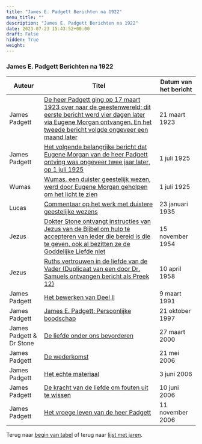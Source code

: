 ```yaml
---
title: "James E. Padgett Berichten na 1922"
menu_title: ""
description: "James E. Padgett Berichten na 1922"
date: 2023-07-23 15:43:52+00:00
draft: False
hidden: True
weight:
---
```

### James E. Padgett Berichten na 1922

**Auteur** | **Titel** | **Datum van het bericht**
---|---|---
James Padgett | [De heer Padgett ging op 17 maart 1923 over naar de geestenwereld; dit eerste bericht werd vier dagen later via Eugene Morgan ontvangen. En het tweede bericht volgde ongeveer een maand later](/1-nl-padgett-messages/1-4-nl-padgett-messages-by-date/1-4-9-nl-padgett-messages-after-1922/nl-1923-3-21-1-em-james-padgett/) | 21 maart 1923
James Padgett | [Het volgende belangrijke bericht dat Eugene Morgan van de heer Padgett ontving was ongeveer twee jaar later, op 1 juli 1925](/1-nl-padgett-messages/1-4-nl-padgett-messages-by-date/1-4-9-nl-padgett-messages-after-1922/nl-1925-7-1-1-em-james-padgett/) | 1 juli 1925
Wumas | [Wumas, een duister geestelijk wezen, werd door Eugene Morgan geholpen om het licht te zien](/1-nl-padgett-messages/1-4-nl-padgett-messages-by-date/1-4-9-nl-padgett-messages-after-1922/nl-1925-7-1-1-em-wumas/) | 1 juli 1925
Lucas | [Commentaar op het werk met duistere geestelijke wezens](/1-nl-padgett-messages/1-4-nl-padgett-messages-by-date/1-4-9-nl-padgett-messages-after-1922/nl-1935-1-23-1-em-st-luke/) | 23 januari 1935
Jezus | [Dokter Stone ontvangt instructies van Jezus van de Bijbel om hulp te accepteren van ieder die bereid is die te geven, ook al bezitten ze de Goddelijke Liefde niet](/1-nl-padgett-messages/1-4-nl-padgett-messages-by-date/1-4-9-nl-padgett-messages-after-1922/nl-1954-11-15-1-samuels-jesus/) | 15 november 1954
Jezus | [Ruths vertrouwen in de liefde van de Vader (Duplicaat van een door Dr. Samuels ontvangen bericht als Preek 12)](/1-nl-padgett-messages/1-4-nl-padgett-messages-by-date/1-4-9-nl-padgett-messages-after-1922/nl-1958-4-10-1-samuels-jesus/) | 10 april 1958
James Padgett | [Het bewerken van Deel II](/1-nl-padgett-messages/1-4-nl-padgett-messages-by-date/1-4-9-nl-padgett-messages-after-1922/nl-1991-3-9-1-ks-james-padgett/) | 9 maart 1991
James Padgett | [James E. Padgett: Persoonlijke boodschap](/1-nl-padgett-messages/1-4-nl-padgett-messages-by-date/1-4-9-nl-padgett-messages-after-1922/nl-1997-10-21-1-dl-james-padgett/) | 21 oktober 1997
James Padgett & Dr Stone | [De liefde onder ons bevorderen](/nl-contemporary-messages/nl-contemporary-messages-by-date-order/nl-contemporary-messages-2000/nl-2000-3-27-1-ar-james-padgett-dr-stone/) | 27 maart 2000
James Padgett | [De wederkomst](/nl-padgett-messages/nl-padgett-messages-by-date/nl-padgett-messages-after-1922/nl-2006-5-21-1-db-james-padgett/) | 21 mei 2006
James Padgett | [Het echte materiaal](/nl-padgett-messages/nl-padgett-messages-by-date/nl-padgett-messages-after-1922/nl-2006-6-3-1-db-james-padgett/) | 3 juni 2006
James Padgett | [De kracht van de liefde om fouten uit te wissen](/nl-padgett-messages/nl-padgett-messages-by-date/nl-padgett-messages-after-1922/nl-2006-6-10-1-ks-james-padgett/) | 10 juni 2006
James Padgett | [Het vroege leven van de heer Padgett](/nl-padgett-messages/nl-padgett-messages-by-date/nl-padgett-messages-after-1922/nl-2006-11-11-1-fab-james-padgett/) | 11 november 2006

Terug naar [begin van tabel](/1-nl-padgett-messages/1-4-nl-padgett-messages-by-date/1-4-9-nl-padgett-messages-after-1922/) of terug naar [lijst met jaren](/1-nl-padgett-messages/1-4-nl-padgett-messages-by-date/).

